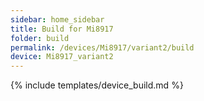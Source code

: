 ```yaml
---
sidebar: home_sidebar
title: Build for Mi8917
folder: build
permalink: /devices/Mi8917/variant2/build
device: Mi8917_variant2
---
```

{% include templates/device_build.md %}
